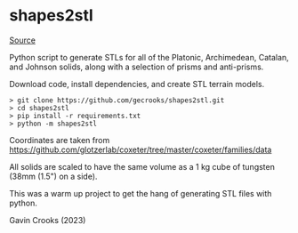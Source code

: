 # shapes2stl

[Source](https://github.com/gecrooks/shapes2stl)

Python script to generate STLs for all of the Platonic, Archimedean, Catalan, and Johnson solids,
along with a selection of prisms and anti-prisms.

Download code, install dependencies, and create STL terrain models.

    > git clone https://github.com/gecrooks/shapes2stl.git
    > cd shapes2stl
    > pip install -r requirements.txt
    > python -m shapes2stl


Coordinates are taken from https://github.com/glotzerlab/coxeter/tree/master/coxeter/families/data

All solids are scaled to have the same volume as a 1 kg cube of tungsten (38mm (1.5") on a side).

This was a warm up project to get the hang of generating STL files with python.

Gavin Crooks (2023)


